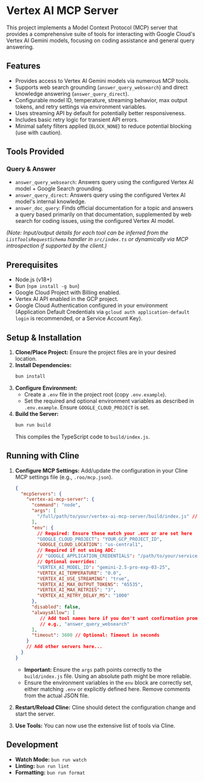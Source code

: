 # Vertex AI MCP Server

This project implements a Model Context Protocol (MCP) server that provides a comprehensive suite of tools for interacting with Google Cloud's Vertex AI Gemini models, focusing on coding assistance and general query answering.

## Features

*   Provides access to Vertex AI Gemini models via numerous MCP tools.
*   Supports web search grounding (`answer_query_websearch`) and direct knowledge answering (`answer_query_direct`).
*   Configurable model ID, temperature, streaming behavior, max output tokens, and retry settings via environment variables.
*   Uses streaming API by default for potentially better responsiveness.
*   Includes basic retry logic for transient API errors.
*   Minimal safety filters applied (`BLOCK_NONE`) to reduce potential blocking (use with caution).

## Tools Provided

### Query & Answer
*   `answer_query_websearch`: Answers query using the configured Vertex AI model + Google Search grounding.
*   `answer_query_direct`: Answers query using the configured Vertex AI model's internal knowledge.
*   `answer_doc_query`: Finds official documentation for a topic and answers a query based primarily on that documentation, supplemented by web search for coding issues, using the configured Vertex AI model.

*(Note: Input/output details for each tool can be inferred from the `ListToolsRequestSchema` handler in `src/index.ts` or dynamically via MCP introspection if supported by the client.)*

## Prerequisites

*   Node.js (v18+)
*   Bun (`npm install -g bun`)
*   Google Cloud Project with Billing enabled.
*   Vertex AI API enabled in the GCP project.
*   Google Cloud Authentication configured in your environment (Application Default Credentials via `gcloud auth application-default login` is recommended, or a Service Account Key).

## Setup & Installation

1.  **Clone/Place Project:** Ensure the project files are in your desired location.
2.  **Install Dependencies:**
    ```bash
    bun install
    ```
3.  **Configure Environment:**
    *   Create a `.env` file in the project root (copy `.env.example`).
    *   Set the required and optional environment variables as described in `.env.example`. Ensure `GOOGLE_CLOUD_PROJECT` is set.
4.  **Build the Server:**
    ```bash
    bun run build
    ```
    This compiles the TypeScript code to `build/index.js`.

## Running with Cline

1.  **Configure MCP Settings:** Add/update the configuration in your Cline MCP settings file (e.g., `.roo/mcp.json`).

    ```json
    {
      "mcpServers": {
        "vertex-ai-mcp-server": {
          "command": "node",
          "args": [
            "/full/path/to/your/vertex-ai-mcp-server/build/index.js" // Use absolute path or ensure it's relative to where Cline runs node
          ],
          "env": {
            // Required: Ensure these match your .env or are set here
            "GOOGLE_CLOUD_PROJECT": "YOUR_GCP_PROJECT_ID",
            "GOOGLE_CLOUD_LOCATION": "us-central1",
            // Required if not using ADC:
            // "GOOGLE_APPLICATION_CREDENTIALS": "/path/to/your/service-account-key.json",
            // Optional overrides:
            "VERTEX_AI_MODEL_ID": "gemini-2.5-pro-exp-03-25",
            "VERTEX_AI_TEMPERATURE": "0.0",
            "VERTEX_AI_USE_STREAMING": "true",
            "VERTEX_AI_MAX_OUTPUT_TOKENS": "65535",
            "VERTEX_AI_MAX_RETRIES": "3",
            "VERTEX_AI_RETRY_DELAY_MS": "1000"
          },
          "disabled": false,
          "alwaysAllow": [
             // Add tool names here if you don't want confirmation prompts
             // e.g., "answer_query_websearch"
          ],
          "timeout": 3600 // Optional: Timeout in seconds
        }
        // Add other servers here...
      }
    }
    ```
    *   **Important:** Ensure the `args` path points correctly to the `build/index.js` file. Using an absolute path might be more reliable.
    *   Ensure the environment variables in the `env` block are correctly set, either matching `.env` or explicitly defined here. Remove comments from the actual JSON file.

2.  **Restart/Reload Cline:** Cline should detect the configuration change and start the server.

3.  **Use Tools:** You can now use the extensive list of tools via Cline.

## Development

*   **Watch Mode:** `bun run watch`
*   **Linting:** `bun run lint`
*   **Formatting:** `bun run format`
